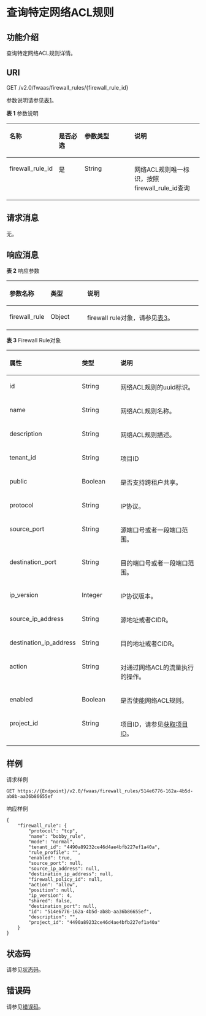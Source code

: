 # 查询特定网络ACL规则<a name="vpc_firewall_0002"></a>

## 功能介绍<a name="section65879037122957"></a>

查询特定网络ACL规则详情。

## URI<a name="section46813763122957"></a>

GET /v2.0/fwaas/firewall\_rules/\{firewall\_rule\_id\}

参数说明请参见[表1](#table18880184689)。

**表 1**  参数说明

<a name="table18880184689"></a>
<table><thead align="left"><tr id="row13968641385"><th class="cellrowborder" valign="top" width="22.222222222222225%" id="mcps1.2.5.1.1"><p id="p209684410817"><a name="p209684410817"></a><a name="p209684410817"></a>名称</p>
</th>
<th class="cellrowborder" valign="top" width="14.14141414141414%" id="mcps1.2.5.1.2"><p id="p69681441386"><a name="p69681441386"></a><a name="p69681441386"></a>是否必选</p>
</th>
<th class="cellrowborder" valign="top" width="27.27272727272727%" id="mcps1.2.5.1.3"><p id="p1096813412811"><a name="p1096813412811"></a><a name="p1096813412811"></a>参数类型</p>
</th>
<th class="cellrowborder" valign="top" width="36.36363636363636%" id="mcps1.2.5.1.4"><p id="p139686416813"><a name="p139686416813"></a><a name="p139686416813"></a>说明</p>
</th>
</tr>
</thead>
<tbody><tr id="row19681041189"><td class="cellrowborder" valign="top" width="22.222222222222225%" headers="mcps1.2.5.1.1 "><p id="p1682422682817"><a name="p1682422682817"></a><a name="p1682422682817"></a>firewall_rule_id</p>
</td>
<td class="cellrowborder" valign="top" width="14.14141414141414%" headers="mcps1.2.5.1.2 "><p id="p1797015416817"><a name="p1797015416817"></a><a name="p1797015416817"></a>是</p>
</td>
<td class="cellrowborder" valign="top" width="27.27272727272727%" headers="mcps1.2.5.1.3 "><p id="p19701411813"><a name="p19701411813"></a><a name="p19701411813"></a>String</p>
</td>
<td class="cellrowborder" valign="top" width="36.36363636363636%" headers="mcps1.2.5.1.4 "><p id="p158091718125714"><a name="p158091718125714"></a><a name="p158091718125714"></a>网络ACL规则唯一标识，按照firewall_rule_id查询</p>
</td>
</tr>
</tbody>
</table>

## 请求消息<a name="section25083919122957"></a>

无。

## 响应消息<a name="section24140738122957"></a>

**表 2**  响应参数

<a name="table22071969122957"></a>
<table><thead align="left"><tr id="row27211568122957"><th class="cellrowborder" valign="top" width="21.349999999999998%" id="mcps1.2.4.1.1"><p id="p41925459122957"><a name="p41925459122957"></a><a name="p41925459122957"></a>参数名称</p>
</th>
<th class="cellrowborder" valign="top" width="19.11%" id="mcps1.2.4.1.2"><p id="p18784029122957"><a name="p18784029122957"></a><a name="p18784029122957"></a>类型</p>
</th>
<th class="cellrowborder" valign="top" width="59.540000000000006%" id="mcps1.2.4.1.3"><p id="p64308775122957"><a name="p64308775122957"></a><a name="p64308775122957"></a>说明</p>
</th>
</tr>
</thead>
<tbody><tr id="row14692262122957"><td class="cellrowborder" valign="top" width="21.349999999999998%" headers="mcps1.2.4.1.1 "><p id="p36226380122957"><a name="p36226380122957"></a><a name="p36226380122957"></a>firewall_rule</p>
</td>
<td class="cellrowborder" valign="top" width="19.11%" headers="mcps1.2.4.1.2 "><p id="p60366906122957"><a name="p60366906122957"></a><a name="p60366906122957"></a>Object</p>
</td>
<td class="cellrowborder" valign="top" width="59.540000000000006%" headers="mcps1.2.4.1.3 "><p id="p61314665122957"><a name="p61314665122957"></a><a name="p61314665122957"></a>firewall rule对象，请参见<a href="#table38646929121127">表3</a>。</p>
</td>
</tr>
</tbody>
</table>

**表 3**  Firewall Rule对象

<a name="table38646929121127"></a>
<table><thead align="left"><tr id="row18263398121127"><th class="cellrowborder" valign="top" width="32.76%" id="mcps1.2.4.1.1"><p id="p2027461121127"><a name="p2027461121127"></a><a name="p2027461121127"></a>属性</p>
</th>
<th class="cellrowborder" valign="top" width="20.69%" id="mcps1.2.4.1.2"><p id="p51747644121127"><a name="p51747644121127"></a><a name="p51747644121127"></a>类型</p>
</th>
<th class="cellrowborder" valign="top" width="46.550000000000004%" id="mcps1.2.4.1.3"><p id="p12805757121127"><a name="p12805757121127"></a><a name="p12805757121127"></a>说明</p>
</th>
</tr>
</thead>
<tbody><tr id="row39528007121127"><td class="cellrowborder" valign="top" width="32.76%" headers="mcps1.2.4.1.1 "><p id="p7362024121127"><a name="p7362024121127"></a><a name="p7362024121127"></a>id</p>
</td>
<td class="cellrowborder" valign="top" width="20.69%" headers="mcps1.2.4.1.2 "><p id="p53278848121127"><a name="p53278848121127"></a><a name="p53278848121127"></a>String</p>
</td>
<td class="cellrowborder" valign="top" width="46.550000000000004%" headers="mcps1.2.4.1.3 "><p id="p13095685121127"><a name="p13095685121127"></a><a name="p13095685121127"></a>网络ACL规则的uuid标识。</p>
</td>
</tr>
<tr id="row3417421121127"><td class="cellrowborder" valign="top" width="32.76%" headers="mcps1.2.4.1.1 "><p id="p16296528121127"><a name="p16296528121127"></a><a name="p16296528121127"></a>name</p>
</td>
<td class="cellrowborder" valign="top" width="20.69%" headers="mcps1.2.4.1.2 "><p id="p52887833121127"><a name="p52887833121127"></a><a name="p52887833121127"></a>String</p>
</td>
<td class="cellrowborder" valign="top" width="46.550000000000004%" headers="mcps1.2.4.1.3 "><p id="p29399172121127"><a name="p29399172121127"></a><a name="p29399172121127"></a>网络ACL规则名称。</p>
</td>
</tr>
<tr id="row33772147121127"><td class="cellrowborder" valign="top" width="32.76%" headers="mcps1.2.4.1.1 "><p id="p62102623121127"><a name="p62102623121127"></a><a name="p62102623121127"></a>description</p>
</td>
<td class="cellrowborder" valign="top" width="20.69%" headers="mcps1.2.4.1.2 "><p id="p30062050121127"><a name="p30062050121127"></a><a name="p30062050121127"></a>String</p>
</td>
<td class="cellrowborder" valign="top" width="46.550000000000004%" headers="mcps1.2.4.1.3 "><p id="p64485971121127"><a name="p64485971121127"></a><a name="p64485971121127"></a>网络ACL规则描述。</p>
</td>
</tr>
<tr id="row39157453121127"><td class="cellrowborder" valign="top" width="32.76%" headers="mcps1.2.4.1.1 "><p id="p40485546121127"><a name="p40485546121127"></a><a name="p40485546121127"></a>tenant_id</p>
</td>
<td class="cellrowborder" valign="top" width="20.69%" headers="mcps1.2.4.1.2 "><p id="p20366062121127"><a name="p20366062121127"></a><a name="p20366062121127"></a>String</p>
</td>
<td class="cellrowborder" valign="top" width="46.550000000000004%" headers="mcps1.2.4.1.3 "><p id="p10487112"><a name="p10487112"></a><a name="p10487112"></a>项目ID</p>
</td>
</tr>
<tr id="row13612334121127"><td class="cellrowborder" valign="top" width="32.76%" headers="mcps1.2.4.1.1 "><p id="p3945861121127"><a name="p3945861121127"></a><a name="p3945861121127"></a>public</p>
</td>
<td class="cellrowborder" valign="top" width="20.69%" headers="mcps1.2.4.1.2 "><p id="p53059091121127"><a name="p53059091121127"></a><a name="p53059091121127"></a>Boolean</p>
</td>
<td class="cellrowborder" valign="top" width="46.550000000000004%" headers="mcps1.2.4.1.3 "><p id="p46007536121127"><a name="p46007536121127"></a><a name="p46007536121127"></a>是否支持跨租户共享。</p>
</td>
</tr>
<tr id="row66347377121127"><td class="cellrowborder" valign="top" width="32.76%" headers="mcps1.2.4.1.1 "><p id="p7361769121127"><a name="p7361769121127"></a><a name="p7361769121127"></a>protocol</p>
</td>
<td class="cellrowborder" valign="top" width="20.69%" headers="mcps1.2.4.1.2 "><p id="p50019959121127"><a name="p50019959121127"></a><a name="p50019959121127"></a>String</p>
</td>
<td class="cellrowborder" valign="top" width="46.550000000000004%" headers="mcps1.2.4.1.3 "><p id="p36897817121127"><a name="p36897817121127"></a><a name="p36897817121127"></a>IP协议。</p>
</td>
</tr>
<tr id="row8703753121127"><td class="cellrowborder" valign="top" width="32.76%" headers="mcps1.2.4.1.1 "><p id="p5943474121127"><a name="p5943474121127"></a><a name="p5943474121127"></a>source_port</p>
</td>
<td class="cellrowborder" valign="top" width="20.69%" headers="mcps1.2.4.1.2 "><p id="p59206978121127"><a name="p59206978121127"></a><a name="p59206978121127"></a>String</p>
</td>
<td class="cellrowborder" valign="top" width="46.550000000000004%" headers="mcps1.2.4.1.3 "><p id="p62826249121127"><a name="p62826249121127"></a><a name="p62826249121127"></a>源端口号或者一段端口范围。</p>
</td>
</tr>
<tr id="row52935496121127"><td class="cellrowborder" valign="top" width="32.76%" headers="mcps1.2.4.1.1 "><p id="p12876203121127"><a name="p12876203121127"></a><a name="p12876203121127"></a>destination_port</p>
</td>
<td class="cellrowborder" valign="top" width="20.69%" headers="mcps1.2.4.1.2 "><p id="p66631365121127"><a name="p66631365121127"></a><a name="p66631365121127"></a>String</p>
</td>
<td class="cellrowborder" valign="top" width="46.550000000000004%" headers="mcps1.2.4.1.3 "><p id="p66851026121127"><a name="p66851026121127"></a><a name="p66851026121127"></a>目的端口号或者一段端口范围。</p>
</td>
</tr>
<tr id="row37973187121127"><td class="cellrowborder" valign="top" width="32.76%" headers="mcps1.2.4.1.1 "><p id="p18090983121127"><a name="p18090983121127"></a><a name="p18090983121127"></a>ip_version</p>
</td>
<td class="cellrowborder" valign="top" width="20.69%" headers="mcps1.2.4.1.2 "><p id="p15064211121127"><a name="p15064211121127"></a><a name="p15064211121127"></a>Integer</p>
</td>
<td class="cellrowborder" valign="top" width="46.550000000000004%" headers="mcps1.2.4.1.3 "><p id="p10402054121127"><a name="p10402054121127"></a><a name="p10402054121127"></a>IP协议版本。</p>
</td>
</tr>
<tr id="row34581454121127"><td class="cellrowborder" valign="top" width="32.76%" headers="mcps1.2.4.1.1 "><p id="p61377852121127"><a name="p61377852121127"></a><a name="p61377852121127"></a>source_ip_address</p>
</td>
<td class="cellrowborder" valign="top" width="20.69%" headers="mcps1.2.4.1.2 "><p id="p36483585121127"><a name="p36483585121127"></a><a name="p36483585121127"></a>String</p>
</td>
<td class="cellrowborder" valign="top" width="46.550000000000004%" headers="mcps1.2.4.1.3 "><p id="p31475962121127"><a name="p31475962121127"></a><a name="p31475962121127"></a>源地址或者CIDR。</p>
</td>
</tr>
<tr id="row13949121127"><td class="cellrowborder" valign="top" width="32.76%" headers="mcps1.2.4.1.1 "><p id="p43901244121127"><a name="p43901244121127"></a><a name="p43901244121127"></a>destination_ip_address</p>
</td>
<td class="cellrowborder" valign="top" width="20.69%" headers="mcps1.2.4.1.2 "><p id="p14651426121127"><a name="p14651426121127"></a><a name="p14651426121127"></a>String</p>
</td>
<td class="cellrowborder" valign="top" width="46.550000000000004%" headers="mcps1.2.4.1.3 "><p id="p53743554121127"><a name="p53743554121127"></a><a name="p53743554121127"></a>目的地址或者CIDR。</p>
</td>
</tr>
<tr id="row33223843121127"><td class="cellrowborder" valign="top" width="32.76%" headers="mcps1.2.4.1.1 "><p id="p40131900121127"><a name="p40131900121127"></a><a name="p40131900121127"></a>action</p>
</td>
<td class="cellrowborder" valign="top" width="20.69%" headers="mcps1.2.4.1.2 "><p id="p952780121127"><a name="p952780121127"></a><a name="p952780121127"></a>String</p>
</td>
<td class="cellrowborder" valign="top" width="46.550000000000004%" headers="mcps1.2.4.1.3 "><p id="p16135729121127"><a name="p16135729121127"></a><a name="p16135729121127"></a>对通过网络ACL的流量执行的操作。</p>
</td>
</tr>
<tr id="row11398101121127"><td class="cellrowborder" valign="top" width="32.76%" headers="mcps1.2.4.1.1 "><p id="p50347088121127"><a name="p50347088121127"></a><a name="p50347088121127"></a>enabled</p>
</td>
<td class="cellrowborder" valign="top" width="20.69%" headers="mcps1.2.4.1.2 "><p id="p46161809121127"><a name="p46161809121127"></a><a name="p46161809121127"></a>Boolean</p>
</td>
<td class="cellrowborder" valign="top" width="46.550000000000004%" headers="mcps1.2.4.1.3 "><p id="p57324252121127"><a name="p57324252121127"></a><a name="p57324252121127"></a>是否使能网络ACL规则。</p>
</td>
</tr>
<tr id="row1574912215580"><td class="cellrowborder" valign="top" width="32.76%" headers="mcps1.2.4.1.1 "><p id="p1312116475819"><a name="p1312116475819"></a><a name="p1312116475819"></a>project_id</p>
</td>
<td class="cellrowborder" valign="top" width="20.69%" headers="mcps1.2.4.1.2 "><p id="p5125543583"><a name="p5125543583"></a><a name="p5125543583"></a>String</p>
</td>
<td class="cellrowborder" valign="top" width="46.550000000000004%" headers="mcps1.2.4.1.3 "><p id="p47094254282"><a name="p47094254282"></a><a name="p47094254282"></a>项目ID，请参见<a href="获取项目ID.md">获取项目ID</a>。</p>
</td>
</tr>
</tbody>
</table>

## 样例<a name="section16344236122957"></a>

请求样例

```
GET https://{Endpoint}/v2.0/fwaas/firewall_rules/514e6776-162a-4b5d-ab8b-aa36b86655ef
```

响应样例

```
{
    "firewall_rule": {
        "protocol": "tcp", 
        "name": "bobby_rule", 
        "mode": "normal", 
        "tenant_id": "4490a89232ce46d4ae4bfb227ef1a40a", 
        "rule_profile": "", 
        "enabled": true, 
        "source_port": null, 
        "source_ip_address": null, 
        "destination_ip_address": null, 
        "firewall_policy_id": null, 
        "action": "allow", 
        "position": null, 
        "ip_version": 4, 
        "shared": false, 
        "destination_port": null, 
        "id": "514e6776-162a-4b5d-ab8b-aa36b86655ef", 
        "description": "",
        "project_id": "4490a89232ce46d4ae4bfb227ef1a40a"
    }
}
```

## 状态码<a name="section10470352390"></a>

请参见[状态码](状态码.md)。

## 错误码<a name="section85821649202813"></a>

请参见[错误码](错误码.md)。

